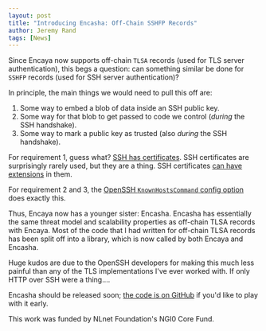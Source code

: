 ```yaml
---
layout: post
title: "Introducing Encasha: Off-Chain SSHFP Records"
author: Jeremy Rand
tags: [News]
---
```


Since Encaya now supports off-chain `TLSA` records (used for TLS server authentication), this begs a question: can something similar be done for `SSHFP` records (used for SSH server authentication)?

In principle, the main things we would need to pull this off are:

1. Some way to embed a blob of data inside an SSH public key.
2. Some way for that blob to get passed to code we control (*during* the SSH handshake).
3. Some way to mark a public key as trusted (also *during* the SSH handshake).

For requirement 1, guess what? [SSH has certificates](https://datatracker.ietf.org/doc/html/draft-miller-ssh-cert-04). SSH certificates are surprisingly rarely used, but they are a thing. SSH certificates [can have extensions](https://datatracker.ietf.org/doc/html/draft-miller-ssh-cert-04#name-certificate-extensions) in them.

For requirement 2 and 3, the [OpenSSH `KnownHostsCommand` config option](https://man.openbsd.org/ssh_config#KnownHostsCommand) does exactly this.

Thus, Encaya now has a younger sister: Encasha. Encasha has essentially the same threat model and scalability properties as off-chain TLSA records with Encaya. Most of the code that I had written for off-chain TLSA records has been split off into a library, which is now called by both Encaya and Encasha.

Huge kudos are due to the OpenSSH developers for making this much less painful than any of the TLS implementations I've ever worked with. If only HTTP over SSH were a thing....

Encasha should be released soon; [the code is on GitHub](https://github.com/namecoin/encasha) if you'd like to play with it early.

This work was funded by NLnet Foundation's NGI0 Core Fund.

